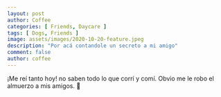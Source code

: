 ```yaml
---
layout: post
author: Coffee
categories: [ Friends, Daycare ]
tags: [ Dogs, Friends ]
image: assets/images/2020-10-20-feature.jpeg
description: "Por acá contandole un secreto a mi amigo"
comment: false
author: coffee
---
```


¡Me reí tanto hoy! no saben todo lo que corrí y comí. Obvio me le robo el almuerzo a mis amigos. :dog:
